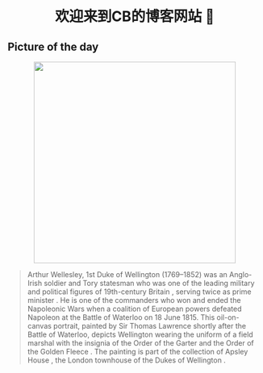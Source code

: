 
    
<div align="center">
<h1>   欢迎来到CB的博客网站 👋</h1>
</div>
 
## Picture of the day

<div align="center">
    <img width=400px src="https://upload.wikimedia.org/wikipedia/commons/thumb/8/83/Sir_Arthur_Wellesley%2C_1st_Duke_of_Wellington.png/450px-Sir_Arthur_Wellesley%2C_1st_Duke_of_Wellington.png">
</div>
    
      
> Arthur Wellesley, 1st Duke of Wellington  (1769–1852) was an  Anglo-Irish  soldier and  Tory  statesman who was one of the leading military and political figures of  19th-century Britain , serving twice as  prime minister . He is one of the commanders who won and ended the  Napoleonic Wars  when  a coalition of European powers  defeated  Napoleon  at the  Battle of Waterloo  on 18 June 1815. This oil-on-canvas portrait, painted by  Sir Thomas Lawrence  shortly after the Battle of Waterloo, depicts Wellington wearing the uniform of a  field marshal  with the insignia of the  Order of the Garter  and the  Order of the Golden Fleece . The painting is part of the collection of  Apsley House , the London townhouse of the  Dukes of Wellington .

  